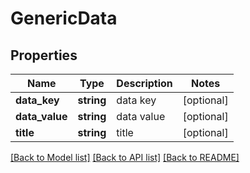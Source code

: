 # GenericData

## Properties
Name | Type | Description | Notes
------------ | ------------- | ------------- | -------------
**data_key** | **string** | data key | [optional] 
**data_value** | **string** | data value | [optional] 
**title** | **string** | title | [optional] 

[[Back to Model list]](../README.md#documentation-for-models) [[Back to API list]](../README.md#documentation-for-api-endpoints) [[Back to README]](../README.md)


